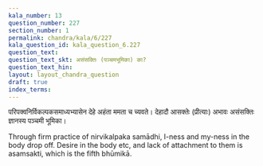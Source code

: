 ```yaml
---
kala_number: 13
question_number: 227
section_number: 1
permalink: chandra/kala/6/227
kala_question_id: kala_question_6.227
question_text: 
question_text_skt: असंसक्तिः (पञ्चमभूमिका) का?
question_text_hin: 
layout: layout_chandra_question
draft: true
index_terms:
---
```


<!-- skt-start -->
परिपक्वनिर्विकल्पकसमाध्यभ्यासेन देहे अहंता ममता च च्यवते। देहादौ आसक्तेः (प्रीत्याः) अभावः असंसक्तिः ज्ञानस्य पञ्चमी भूमिका।
<!-- skt-end -->

<!-- eng-start -->
Through firm practice of nirvikalpaka samādhi, I-ness and my-ness in the body
drop off. Desire in the body etc, and lack of attachment to them
is asamsakti, which is the fifth bhūmikā.
<!-- eng-end -->

